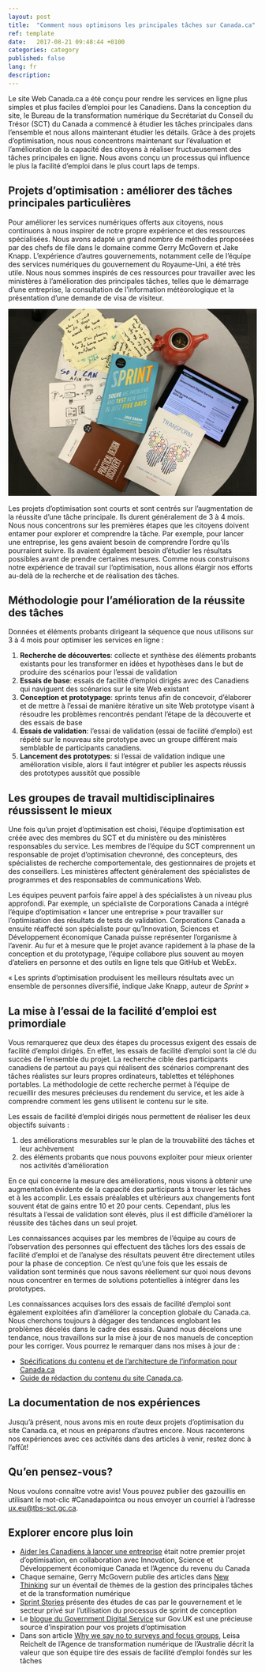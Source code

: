 ```yaml
---
layout: post
title:  "Comment nous optimisons les principales tâches sur Canada.ca"
ref: template
date:   2017-08-21 09:48:44 +0100
categories: category
published: false
lang: fr
description:
---
```


Le site Web Canada.ca a été conçu pour rendre les services en ligne plus simples et plus faciles d’emploi pour les Canadiens. Dans la conception du site, le Bureau de la transformation numérique du Secrétariat du Conseil du Trésor (SCT) du Canada a commencé à étudier les tâches principales dans l’ensemble et nous allons maintenant étudier les détails. Grâce à des projets d’optimisation, nous nous concentrons maintenant sur l’évaluation et l’amélioration de la capacité des citoyens à réaliser fructueusement des tâches principales en ligne. Nous avons conçu un processus qui influence le plus la facilité d’emploi dans le plus court laps de temps.

## Projets d’optimisation : améliorer des tâches principales particulières

Pour améliorer les services numériques offerts aux citoyens, nous continuons à nous inspirer de notre propre expérience et des ressources spécialisées. Nous avons adapté un grand nombre de méthodes proposées par des chefs de file dans le domaine comme Gerry McGovern et Jake Knapp. L’expérience d’autres gouvernements, notamment celle de l’équipe des services numériques du gouvernement du Royaume-Uni, a été très utile. Nous nous sommes inspirés de ces ressources pour travailler avec les ministères à l’amélioration des principales tâches, telles que le démarrage d’une entreprise, la consultation de l’information météorologique et la présentation d’une demande de visa de visiteur.

<img class="img-responsive" alt="Photo of Sprint and Transform books, iPad with GDS blog and sketch notes" src="/images/Optimize_1100x825.jpg">

Les projets d’optimisation sont courts et sont centrés sur l’augmentation de la réussite d’une tâche principale. Ils durent généralement de 3 à 4 mois. Nous nous concentrons sur les premières étapes que les citoyens doivent entamer pour explorer et comprendre la tâche. Par exemple, pour lancer une entreprise, les gens avaient besoin de comprendre l’ordre qu’ils pourraient suivre. Ils avaient également besoin d’étudier les résultats possibles avant de prendre certaines mesures. Comme nous construisons notre expérience de travail sur l’optimisation, nous allons élargir nos efforts au-delà de la recherche et de réalisation des tâches.

## Méthodologie pour l’amélioration de la réussite des tâches

Données et éléments probants dirigeant la séquence que nous utilisons sur 3 à 4 mois pour optimiser les services en ligne :

1. **Recherche de découvertes**: collecte et synthèse des éléments probants existants pour les transformer en idées et hypothèses dans le but de produire des scénarios pour l’essai de validation
2. **Essais de base**: essais de facilité d’emploi dirigés avec des Canadiens qui naviguent des scénarios sur le site Web existant
3. **Conception et prototypage**: sprints tenus afin de concevoir, d’élaborer et de mettre à l’essai de manière itérative un site Web prototype visant à résoudre les problèmes rencontrés pendant l’étape de la découverte et des essais de base
4. **Essais de validation**: l’essai de validation (essai de facilité d’emploi) est répété sur le nouveau site prototype avec un groupe différent mais semblable de participants canadiens.
5. **Lancement des prototypes**: si l’essai de validation indique une amélioration visible, alors il faut intégrer et publier les aspects réussis des prototypes aussitôt que possible

## Les groupes de travail multidisciplinaires réussissent le mieux

Une fois qu’un projet d’optimisation est choisi, l’équipe d’optimisation est créée avec des membres du SCT et du ministère ou des ministères responsables du service. Les membres de l’équipe du SCT comprennent un responsable de projet d’optimisation chevronné, des concepteurs, des spécialistes de recherche comportementale, des gestionnaires de projets et des conseillers. Les ministères affectent généralement des spécialistes de programmes et des responsables de communications Web.

Les équipes peuvent parfois faire appel à des spécialistes à un niveau plus approfondi. Par exemple, un spécialiste de Corporations Canada a intégré l’équipe d’optimisation « lancer une entreprise » pour travailler sur l’optimisation des résultats de tests de validation. Corporations Canada a ensuite réaffecté son spécialiste pour qu’Innovation, Sciences et Développement économique Canada puisse représenter l’organisme à l’avenir. Au fur et à mesure que le projet avance rapidement à la phase de la conception et du prototypage, l’équipe collabore plus souvent au moyen d’ateliers en personne et des outils en ligne tels que GitHub et WebEx.

<div class="well panel">« Les sprints d’optimisation produisent les meilleurs résultats avec un ensemble de personnes diversifié, indique Jake Knapp, auteur de <cite>Sprint</cite> »</div>

## La mise à l’essai de la facilité d’emploi est primordiale

Vous remarquerez que deux des étapes du processus exigent des essais de facilité d’emploi dirigés. En effet, les essais de facilité d’emploi sont la clé du succès de l’ensemble du projet. La recherche cible des participants canadiens de partout au pays qui réalisent des scénarios comprenant des tâches réalistes sur leurs propres ordinateurs, tablettes et téléphones portables. La méthodologie de cette recherche permet à l’équipe de recueillir des mesures précieuses du rendement du service, et les aide à comprendre comment les gens utilisent le contenu sur le site.

Les essais de facilité d’emploi dirigés nous permettent de réaliser les deux objectifs suivants :

1.	des améliorations mesurables sur le plan de la trouvabilité des tâches et leur achèvement
2.  des éléments probants que nous pouvons exploiter pour mieux orienter nos activités d’amélioration

En ce qui concerne la mesure des améliorations, nous visons à obtenir une augmentation évidente de la capacité des participants à trouver les tâches et à les accomplir. Les essais préalables et ultérieurs aux changements font souvent état de gains entre 10 et 20 pour cents. Cependant, plus les résultats à l’essai de validation sont élevés, plus il est difficile d’améliorer la réussite des tâches dans un seul projet.

Les connaissances acquises par les membres de l’équipe au cours de l’observation des personnes qui effectuent des tâches lors des essais de facilité d’emploi et de l’analyse des résultats peuvent être directement utiles pour la phase de conception. Ce n’est qu’une fois que les essais de validation sont terminés que nous savons réellement sur quoi nous devons nous concentrer en termes de solutions potentielles à intégrer dans les prototypes.

Les connaissances acquises lors des essais de facilité d’emploi sont également exploitées afin d’améliorer la conception globale du Canada.ca. Nous cherchons toujours à dégager des tendances englobant les problèmes décelés dans le cadre des essais. Quand nous décelons une tendance, nous travaillons sur la mise à jour de nos manuels de conception pour les corriger. Vous pourrez le remarquer dans nos mises à jour de :

* [Spécifications du contenu et de l’architecture de l’information pour Canada.ca](link)
* [Guide de rédaction du contenu du site Canada.ca](link).

## La documentation de nos expériences

Jusqu’à présent, nous avons mis en route deux projets d’optimisation du site Canada.ca, et nous en préparons d’autres encore. Nous raconterons nos expériences avec ces activités dans des articles à venir, restez donc à l’affût!

## Qu’en pensez-vous?

Nous voulons connaître votre avis! Vous pouvez publier des gazouillis en utilisant le mot-clic #Canadapointca ou nous envoyer un courriel à l’adresse ux.eu@tbs-sct.gc.ca.

## Explorer encore plus loin

* [Aider les Canadiens à lancer une entreprise](https://canada-ca.github.io/category/2017/08/15/Starting_a_business.html) était notre premier projet d’optimisation, en collaboration avec Innovation, Science et Développement économique Canada et l’Agence du revenu du Canada
* Chaque semaine, Gerry McGovern publie des articles dans [New Thinking](http://gerrymcgovern.com/new-thinking/) sur un éventail de thèmes de la gestion des principales tâches et de la transformation numérique
* [Sprint Stories](https://sprintstories.com/) présente des études de cas par le gouvernement et le secteur privé sur l’utilisation du processus de sprint de conception
* Le [blogue du Government Digital Service](https://gds.blog.gov.uk/) sur Gov.UK est une précieuse source d’inspiration pour vos projets d’optimisation
* Dans son article [Why we say no to surveys and focus groups](https://www.dta.gov.au/blog/surveys-and-focus-groups/), Leisa Reichelt de l’Agence de transformation numérique de l’Australie décrit la valeur que son équipe tire des essais de facilité d’emploi fondés sur les tâches
